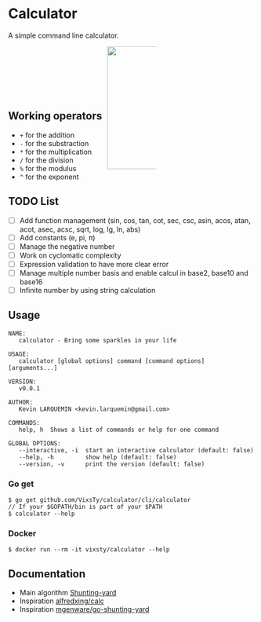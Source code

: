 # Calculator

A simple command line calculator.

<p align="center" style="margin-bottom: 20px; width: 100px; height: 100px; margin: auto">
<img src="https://golang.org/doc/gopher/fiveyears.jpg" width="250px"/>
</p>

## Working operators

- `+` for the addition
- `-` for the substraction
- `*` for the multiplication
- `/` for the division
- `%` for the modulus
- `^` for the exponent

## TODO List

- [ ] Add function management (sin, cos, tan, cot, sec, csc, asin, acos, atan, acot, asec, acsc, sqrt, log, lg, ln, abs)
- [ ] Add constants (e, pi, π)
- [ ] Manage the negative number
- [ ] Work on cyclomatic complexity
- [ ] Expression validation to have more clear error
- [ ] Manage multiple number basis and enable calcul in base2, base10 and base16
- [ ] Infinite number by using string calculation

## Usage

```
NAME:
   calculator - Bring some sparkles in your life

USAGE:
   calculator [global options] command [command options] [arguments...]

VERSION:
   v0.0.1

AUTHOR:
   Kevin LARQUEMIN <kevin.larquemin@gmail.com>

COMMANDS:
   help, h  Shows a list of commands or help for one command

GLOBAL OPTIONS:
   --interactive, -i  start an interactive calculator (default: false)
   --help, -h         show help (default: false)
   --version, -v      print the version (default: false)
```

### Go get

```
$ go get github.com/VixsTy/calculator/cli/calculator
// If your $GOPATH/bin is part of your $PATH
$ calculator --help
```

### Docker

```
$ docker run --rm -it vixsty/calculator --help
```

## Documentation

- Main algorithm [Shunting-yard](https://en.wikipedia.org/wiki/Shunting-yard_algorithm)
- Inspiration [alfredxing/calc](https://github.com/alfredxing/calc)
- Inspiration [mgenware/go-shunting-yard](https://github.com/mgenware/go-shunting-yard)
